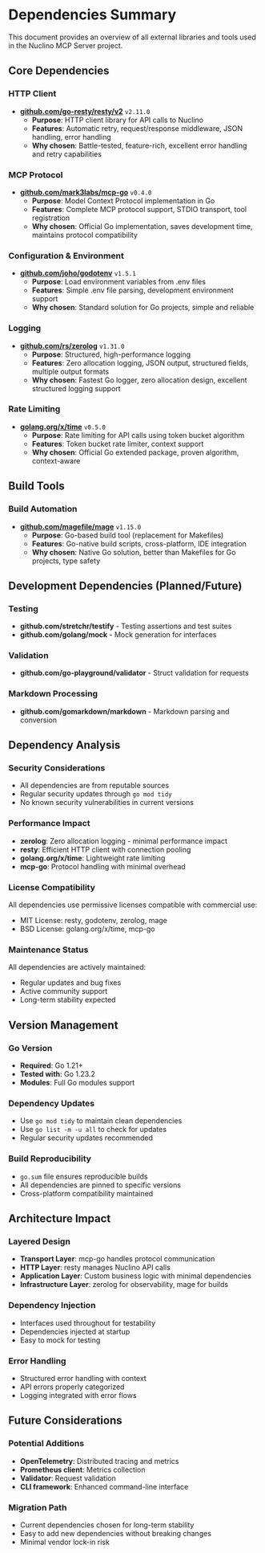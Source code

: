 # Dependencies Summary

This document provides an overview of all external libraries and tools used in the Nuclino MCP Server project.

## Core Dependencies

### HTTP Client
- **[github.com/go-resty/resty/v2](https://github.com/go-resty/resty)** `v2.11.0`
  - **Purpose**: HTTP client library for API calls to Nuclino
  - **Features**: Automatic retry, request/response middleware, JSON handling, error handling
  - **Why chosen**: Battle-tested, feature-rich, excellent error handling and retry capabilities

### MCP Protocol
- **[github.com/mark3labs/mcp-go](https://github.com/mark3labs/mcp-go)** `v0.4.0`
  - **Purpose**: Model Context Protocol implementation in Go
  - **Features**: Complete MCP protocol support, STDIO transport, tool registration
  - **Why chosen**: Official Go implementation, saves development time, maintains protocol compatibility

### Configuration & Environment
- **[github.com/joho/godotenv](https://github.com/joho/godotenv)** `v1.5.1`
  - **Purpose**: Load environment variables from .env files
  - **Features**: Simple .env file parsing, development environment support
  - **Why chosen**: Standard solution for Go projects, simple and reliable

### Logging
- **[github.com/rs/zerolog](https://github.com/rs/zerolog)** `v1.31.0`
  - **Purpose**: Structured, high-performance logging
  - **Features**: Zero allocation logging, JSON output, structured fields, multiple output formats
  - **Why chosen**: Fastest Go logger, zero allocation design, excellent structured logging support

### Rate Limiting
- **[golang.org/x/time](https://golang.org/x/time)** `v0.5.0`
  - **Purpose**: Rate limiting for API calls using token bucket algorithm
  - **Features**: Token bucket rate limiter, context support
  - **Why chosen**: Official Go extended package, proven algorithm, context-aware

## Build Tools

### Build Automation
- **[github.com/magefile/mage](https://github.com/magefile/mage)** `v1.15.0`
  - **Purpose**: Go-based build tool (replacement for Makefiles)
  - **Features**: Go-native build scripts, cross-platform, IDE integration
  - **Why chosen**: Native Go solution, better than Makefiles for Go projects, type safety

## Development Dependencies (Planned/Future)

### Testing
- **github.com/stretchr/testify** - Testing assertions and test suites
- **github.com/golang/mock** - Mock generation for interfaces

### Validation
- **github.com/go-playground/validator** - Struct validation for requests

### Markdown Processing
- **github.com/gomarkdown/markdown** - Markdown parsing and conversion

## Dependency Analysis

### Security Considerations
- All dependencies are from reputable sources
- Regular security updates through `go mod tidy`
- No known security vulnerabilities in current versions

### Performance Impact
- **zerolog**: Zero allocation logging - minimal performance impact
- **resty**: Efficient HTTP client with connection pooling
- **golang.org/x/time**: Lightweight rate limiting
- **mcp-go**: Protocol handling with minimal overhead

### License Compatibility
All dependencies use permissive licenses compatible with commercial use:
- MIT License: resty, godotenv, zerolog, mage
- BSD License: golang.org/x/time, mcp-go

### Maintenance Status
All dependencies are actively maintained:
- Regular updates and bug fixes
- Active community support
- Long-term stability expected

## Version Management

### Go Version
- **Required**: Go 1.21+
- **Tested with**: Go 1.23.2
- **Modules**: Full Go modules support

### Dependency Updates
- Use `go mod tidy` to maintain clean dependencies
- Use `go list -m -u all` to check for updates
- Regular security updates recommended

### Build Reproducibility
- `go.sum` file ensures reproducible builds
- All dependencies are pinned to specific versions
- Cross-platform compatibility maintained

## Architecture Impact

### Layered Design
- **Transport Layer**: mcp-go handles protocol communication
- **HTTP Layer**: resty manages Nuclino API calls
- **Application Layer**: Custom business logic with minimal dependencies
- **Infrastructure Layer**: zerolog for observability, mage for builds

### Dependency Injection
- Interfaces used throughout for testability
- Dependencies injected at startup
- Easy to mock for testing

### Error Handling
- Structured error handling with context
- API errors properly categorized
- Logging integrated with error flows

## Future Considerations

### Potential Additions
- **OpenTelemetry**: Distributed tracing and metrics
- **Prometheus client**: Metrics collection
- **Validator**: Request validation
- **CLI framework**: Enhanced command-line interface

### Migration Path
- Current dependencies chosen for long-term stability
- Easy to add new dependencies without breaking changes
- Minimal vendor lock-in risk
